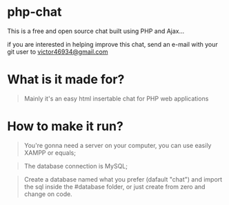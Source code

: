 # php-chat
This is a free and open source chat built using PHP and Ajax... 

if you are interested in helping improve this chat, send an e-mail with your git user to victor46934@gmail.com


# What is it made for?

> Mainly it's an easy html insertable chat for PHP web applications

# How to make it run?

> You're gonna need a server on your computer, you can use easily XAMPP or equals;

> The database connection is MySQL;

> Create a database named what you prefer (dafault "chat") and import the sql inside the #database folder, or just create from zero and change on code.
